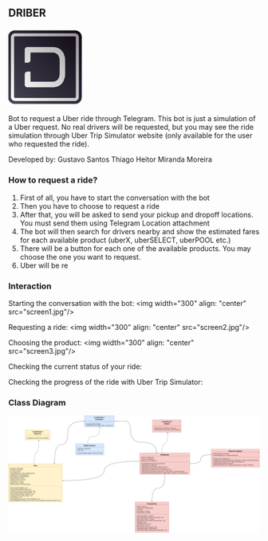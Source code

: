 ## DRIBER
<img width="150" src="logo.png" />

Bot to request a Uber ride through Telegram.
This bot is just a simulation of a Uber request. No real drivers will be requested, but you may see the ride simulation through Uber Trip Simulator website (only available for the user who requested the ride).

Developed by:
Gustavo Santos Thiago
Heitor Miranda Moreira

### How to request a ride?
1. First of all, you have to start the conversation with the bot
2. Then you have to choose to request a ride
3. After that, you will be asked to send your pickup and dropoff locations. You must send them using Telegram Location attachment
4. The bot will then search for drivers nearby and show the estimated fares for each available product (uberX, uberSELECT, uberPOOL etc.)
5. There will be a button for each one of the available products. You may choose the one you want to request.
6. Uber will be re

### Interaction
Starting the conversation with the bot:
<img width="300" align: "center" src="screen1.jpg"/>

Requesting a ride:
<img width="300" align: "center" src="screen2.jpg"/>

Choosing the product:
<img width="300" align: "center" src="screen3.jpg"/>

Checking the current status of your ride:


Checking the progress of the ride with Uber Trip Simulator:


### Class Diagram
<img width="900" src="driber.png" />

